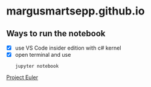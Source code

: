 # margusmartsepp.github.io
## Ways to run the notebook
- [x] use VS Code insider edition with c# kernel 
- [x] open terminal and use 
    ```
    jupyter notebook
    ```
[Project Euler](Project_Euler.md)